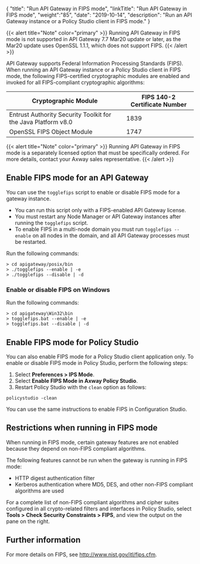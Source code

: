 {
"title": "Run API Gateway in FIPS mode",
"linkTitle": "Run API Gateway in FIPS mode",
"weight":"85",
"date": "2019-10-14",
"description": "Run an API Gateway instance or a Policy Studio client in FIPS mode."
}

{{< alert title="Note" color="primary" >}}
Running API Gateway in FIPS mode is not supported in API Gateway 7.7 Mar20 update or later, as the Mar20 update uses OpenSSL 1.1.1, which does not support FIPS.
{{< /alert >}}

API Gateway supports Federal Information Processing Standards (FIPS). When running an API Gateway instance or a Policy Studio client in FIPS mode, the following FIPS-certified cryptographic modules are enabled and invoked for all FIPS-compliant cryptographic algorithms:

| Cryptographic Module                                          | FIPS 140-2 Certificate Number |
|---------------------------------------------------------------|-------------------------------|
| Entrust Authority Security Toolkit for the Java Platform v8.0 | 1839                          |
| OpenSSL FIPS Object Module                                    | 1747                          |

{{< alert title="Note" color="primary" >}}
Running API Gateway in FIPS mode is a separately licensed option that must be specifically ordered. For more details, contact your Axway sales representative.
{{< /alert >}}

## Enable FIPS mode for an API Gateway

You can use the `togglefips` script to enable or disable FIPS mode for a gateway instance.

* You can run this script only with a FIPS-enabled API Gateway license.
* You must restart any Node Manager or API Gateway instances after running the `togglefips` script.
* To enable FIPS in a multi-node domain you must run `togglefips --enable` on all nodes in the domain, and all API Gateway processes must be restarted.

Run the following commands:

```
> cd apigateway/posix/bin
> ./togglefips --enable | -e
> ./togglefips --disable | -d
```

### Enable or disable FIPS on Windows

Run the following commands:

```
> cd apigateway\Win32\bin
> togglefips.bat --enable | -e
> togglefips.bat --disable | -d
```

## Enable FIPS mode for Policy Studio

You can also enable FIPS mode for a Policy Studio client application only. To enable or disable FIPS mode in Policy Studio, perform the following steps:

1. Select **Preferences > IPS Mode**.
2. Select **Enable FIPS Mode in Axway Policy Studio**.
3. Restart Policy Studio with the `clean` option as follows:

```
policystudio -clean
```

You can use the same instructions to enable FIPS in Configuration Studio.

## Restrictions when running in FIPS mode

When running in FIPS mode, certain gateway features are not enabled because they depend on non-FIPS compliant algorithms.

The following features cannot be run when the gateway is running in FIPS mode:

* HTTP digest authentication filter
* Kerberos authentication where MD5, DES, and other non-FIPS compliant algorithms are used

For a complete list of non-FIPS compliant algorithms and cipher suites configured in all crypto-related filters and interfaces in Policy Studio, select **Tools > Check Security Constraints > FIPS**, and view the output on the pane on the right.

## Further information

For more details on FIPS, see <http://www.nist.gov/itl/fips.cfm>.
